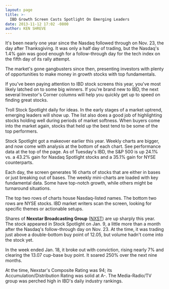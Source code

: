 ```yaml
---
layout: page
title: >-
  IBD Growth Screen Casts Spotlight On Emerging Leaders
date: 2013-11-12 17:02 -0800
author: KEN SHREVE
---
```





It's been nearly one year since the Nasdaq followed through on Nov. 23, the day after Thanksgiving. It was only a half day of trading, but the Nasdaq's 1.4% gain was good enough for a follow-through day for the tech index on the fifth day of its rally attempt.


The market's gone gangbusters since then, presenting investors with plenty of opportunities to make money in growth stocks with top fundamentals.


If you've been paying attention to IBD stock screens this year, you've most likely latched on to some big winners. If you're brand new to IBD, the next several Investor's Corner columns will help you quickly get up to speed on finding great stocks.


Troll Stock Spotlight daily for ideas. In the early stages of a market uptrend, emerging leaders will show up. The list also does a good job of highlighting stocks holding well during periods of market softness. When buyers come into the market again, stocks that held up the best tend to be some of the top performers.


Stock Spotlight got a makeover earlier this year. Weekly charts are bigger, and now come with analysis at the bottom of each chart. See performance data at the top of the page. As of Tuesday's IBD, the S&P 500 is up 24.1% vs. a 43.2% gain for Nasdaq Spotlight stocks and a 35.1% gain for NYSE counterparts.


Each day, the screen generates 16 charts of stocks that are either in bases or just breaking out of bases. The weekly mini-charts are loaded with key fundamental data. Some have top-notch growth, while others might be turnaround situations.


The top two rows of charts house Nasdaq-listed names. The bottom two rows are NYSE stocks. IBD market writers scan the screen, looking for specific themes or actionable setups.


Shares of **Nexstar Broadcasting Group** ([NXST](https://research.investors.com/quote.aspx?symbol=NXST)) are up sharply this year. The stock appeared in Stock Spotlight on Jan. 9, a little more than a month after the Nasdaq's follow-through day on Nov. 23. At the time, it was trading just above a double-bottom buy point of 12.05, but volume hadn't come into the stock yet.


In the week ended Jan. 18, it broke out with conviction, rising nearly 7% and clearing the 13.07 cup-base buy point. It soared 250% over the next nine months.


At the time, Nexstar's Composite Rating was 94; its Accumulation/Distribution Rating was solid at A-. The Media-Radio/TV group was perched high in IBD's daily industry rankings.




